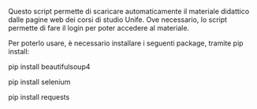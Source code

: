 Questo script permette di scaricare automaticamente il materiale didattico dalle pagine web dei corsi di studio Unife.
Ove necessario, lo script permette di fare il login per poter accedere al materiale.

Per poterlo usare, è necessario installare i seguenti package, tramite pip install:

  pip install beautifulsoup4

  pip install selenium

  pip install requests
